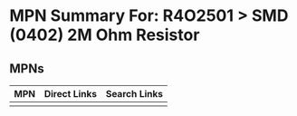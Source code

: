 



# MPN Summary For: R4O2501 > SMD (0402) 2M Ohm Resistor

## MPNs
  

|MPN|Direct Links|Search Links|
| :--- | :--- | :--- |
||||
